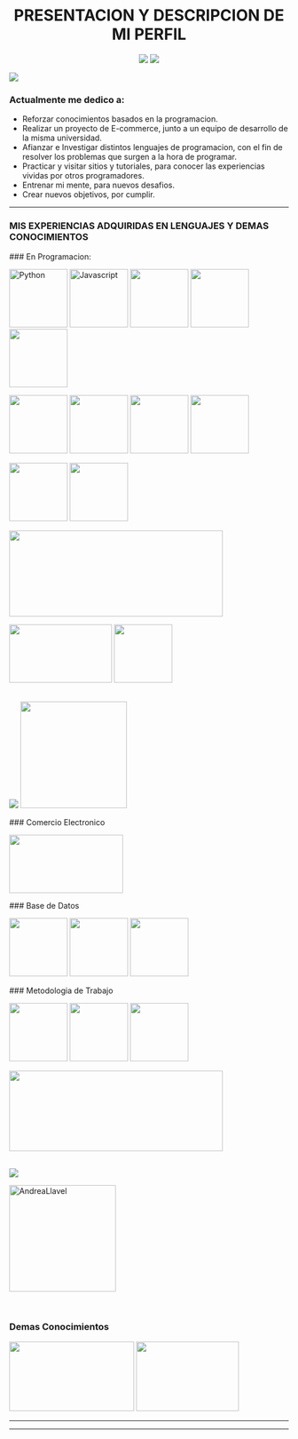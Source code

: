 <h1 align="center">PRESENTACION Y DESCRIPCION DE MI PERFIL</h1>

<p>
<p align="center">
<a href="https://github.com/AndreaLlavel"><img src="https://readme-typing-svg.herokuapp.com?color=%2336BCF7&center=true&vCenter=true&lines=Hola+%2C+bienvenidos;Mi+nombre+es+Andrea+Llavel;Soy+estudiante;de+la+Tecnicatura;Universitaria+en+Programacion;UTN"></a>
<img src="http://pa1.narvii.com/6351/4e4bf1091ab8fb141ee9db56510e779486b5865e_hq.gif">
</p>
<p align="left"><img src="https://img.shields.io/badge/STATUS-EN%DESARROLLO-green"></p>

 ### Actualmente me dedico a:
 - Reforzar conocimientos basados en la programacion.
 - Realizar un proyecto de E-commerce, junto a un equipo de desarrollo de la misma universidad.
 - Afianzar e Investigar distintos lenguajes de programacion, con el fin de resolver los problemas que surgen a la hora de programar.
 - Practicar y visitar sitios y tutoriales, para conocer las experiencias vividas por otros programadores.
 - Entrenar mi mente, para nuevos desafios.
 - Crear nuevos objetivos, por cumplir.
<hr>
<h3> MIS EXPERIENCIAS ADQUIRIDAS EN LENGUAJES Y DEMAS CONOCIMIENTOS </h3>
### En Programacion:

<p>
<img src="https://github.com/AndreaLlavel/AndreaLlavel/assets/112596102/604d3e5e-2b80-44d2-b852-a4b360c39b5a" alt="Python" width="105" height="105"/>
<img src="https://github.com/AndreaLlavel/AndreaLlavel/assets/112596102/ed1665be-d91e-44fd-acf6-d3b42c647817" alt="Javascript" width="105" height="105"/>
<img src="https://github.com/AndreaLlavel/AndreaLlavel/assets/112596102/3c45bfb6-357b-4d08-a2a4-b0bca3df3542" alt="" width="105" height="105"/>
<img src="https://github.com/AndreaLlavel/AndreaLlavel/assets/112596102/b334d2ee-96ab-4536-bf2f-8c8563835324" alt="" width="105" height="105"/>
<img src="https://github.com/AndreaLlavel/AndreaLlavel/assets/112596102/b19dd6af-5604-4140-88d3-ea7df7164efb" alt="" width="105" height="105"/>
</p>
<p>
<img src="https://github.com/AndreaLlavel/AndreaLlavel/assets/112596102/842f7866-29b6-4594-acbe-aecac6bf7d5e" alt="" width="105" height="105"/>
<img src="https://github.com/AndreaLlavel/AndreaLlavel/assets/112596102/5fde43a8-ab61-4163-8404-6ea0df3e814f" alt="" width="105" height="105"/>
<img src="https://github.com/AndreaLlavel/AndreaLlavel/assets/112596102/1c104d2f-3a9b-4f0a-a4d7-14bbed10bab1" alt="" width="105" height="105"/>
<img src="https://github.com/AndreaLlavel/AndreaLlavel/assets/112596102/e380cec8-779f-4327-8436-16f470be537f" alt="" width="105" height="105"/>
</p>
<p>
<img src="https://github.com/AndreaLlavel/AndreaLlavel/assets/112596102/b90879e8-a1f8-4650-a9d6-3272829c7b98" alt="" width="105" height="105"/>
<img src="https://github.com/AndreaLlavel/AndreaLlavel/assets/112596102/37c6b592-3fc6-4962-8a13-c29590978250" alt="" widht="105" height="105"/>
</p>
<p>
<img src="https://i.stack.imgur.com/o0G3V.gif" alt="" width="385" height="155">
</p>
<p>
<img src="https://github.com/AndreaLlavel/AndreaLlavel/assets/112596102/66de88d4-7bf2-4879-91ad-5b5ef9167812" alt="" width="185" height="105"/>
<img src="https://user-images.githubusercontent.com/36349314/95826050-236a4a80-0d08-11eb-8032-a8644704e423.gif" alt="" width="105" height="105"/>
</p>
<br/>
<a href="https://github.com/AndreaLlavel"><img src="https://readme-typing-svg.herokuapp.com?color=%2336BCF7&center=true&vCenter=true&lines=Lenguajes"></a>
<img src="https://github-readme-stats.vercel.app/api/top-langs?username=AndreaLlavel&show_icons=true&locale=en&layout=compact&theme=algolia" alt="" height="192px"/>
<br/>
</p>
### Comercio Electronico
<p>
<img src="https://github.com/AndreaLlavel/AndreaLlavel/assets/112596102/a61bfcbb-0adc-40ab-8fe9-8bf244f919d0" alt="" width="205" height="105"/>
</p>
### Base de Datos
<p>
<img src="https://github.com/AndreaLlavel/AndreaLlavel/assets/112596102/dbb108e6-acd4-4446-be11-5074f270f464" alt="" width="105" height="105"/>
<img src="https://github.com/AndreaLlavel/AndreaLlavel/assets/112596102/4a294a6a-bd46-4214-900d-26a82569ea72" alt="" width="105" height="105"/>                                           <img src="https://github.com/AndreaLlavel/AndreaLlavel/assets/112596102/b646fdd0-4f72-432a-ae71-d8c9310a418a" alt="" width="105" height="105"/>                                           </p>                                                                                                                                                                                      ### Metodologia de Trabajo
<p>
<img src="https://github.com/AndreaLlavel/AndreaLlavel/assets/112596102/ec8a9a09-23cf-40b4-9c8e-ad0d4ba3c535" alt="" width="105" height="105"/>
<img src="https://github.com/AndreaLlavel/AndreaLlavel/assets/112596102/05aeac21-20a2-4d7b-b849-f497f861f4d7" alt="" width="105" height="105"/>
<img src="https://github.com/AndreaLlavel/AndreaLlavel/assets/112596102/e78c94b3-88f6-4257-a6a5-c60d78c9e520" alt="" width="105" height="105"/>
<p>
<img src="https://github.com/AndreaLlavel/AndreaLlavel/assets/112596102/45777276-3c3b-4992-92a7-635ce79b2cb1" alt="" width="385" height="145"/>
</p>
<br/>
<a href="https://github.com/AndreaLlavel"><img src="https://readme-typing-svg.herokuapp.com?color=%2336BCF7&center=true&vCenter=true&lines=Trabajos"></a>

<a href="https://github.com/anuraghazra/github-readme-stats"><img alt="AndreaLlavel" src="https://github-readme-stats.vercel.app/api?username=AndreaLlavel&show_icons=true&count_private=true&theme=algolia" height="192px"/></a></p>
<br/>

### Demas Conocimientos
<p>
<img src="https://github.com/AndreaLlavel/AndreaLlavel/assets/112596102/312b0828-43f5-45dc-8ab7-ba8b0ee0797e" alt="" width="225" height="125"/>
<img src="https://github.com/AndreaLlavel/AndreaLlavel/assets/112596102/11b9f695-c09c-4198-a52c-9b0274e7c533" alt="" width="185" height="125"/>
</p>
<hr>

<hr>





 

